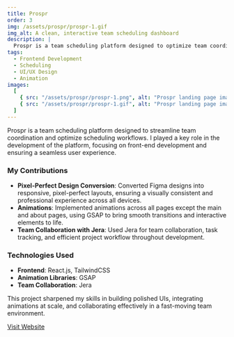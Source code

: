 ```yaml
---
title: Prospr
order: 3
img: /assets/prospr/prospr-1.gif
img_alt: A clean, interactive team scheduling dashboard
description: |
  Prospr is a team scheduling platform designed to optimize team coordination and streamline scheduling workflows. I helped build the frontend, focusing on pixel-perfect design and animations, while enhancing team collaboration during development.
tags:
  - Frontend Development
  - Scheduling
  - UI/UX Design
  - Animation
images:
  [
    { src: "/assets/prospr/prospr-1.png", alt: "Prospr landing page image" },
    { src: "/assets/prospr/prospr-1.gif", alt: "Prospr landing page image" },
  ]
---
```


Prospr is a team scheduling platform designed to streamline team coordination and optimize scheduling workflows. I played a key role in the development of the platform, focusing on front-end development and ensuring a seamless user experience.

### My Contributions

- **Pixel-Perfect Design Conversion**: Converted Figma designs into responsive, pixel-perfect layouts, ensuring a visually consistent and professional experience across all devices.
- **Animations**: Implemented animations across all pages except the main and about pages, using GSAP to bring smooth transitions and interactive elements to life.
- **Team Collaboration with Jera**: Used Jera for team collaboration, task tracking, and efficient project workflow throughout development.

### Technologies Used

- **Frontend**: React.js, TailwindCSS
- **Animation Libraries**: GSAP
- **Team Collaboration**: Jera

This project sharpened my skills in building polished UIs, integrating animations at scale, and collaborating effectively in a fast-moving team environment.

[Visit Website](https://prospr.work/)
